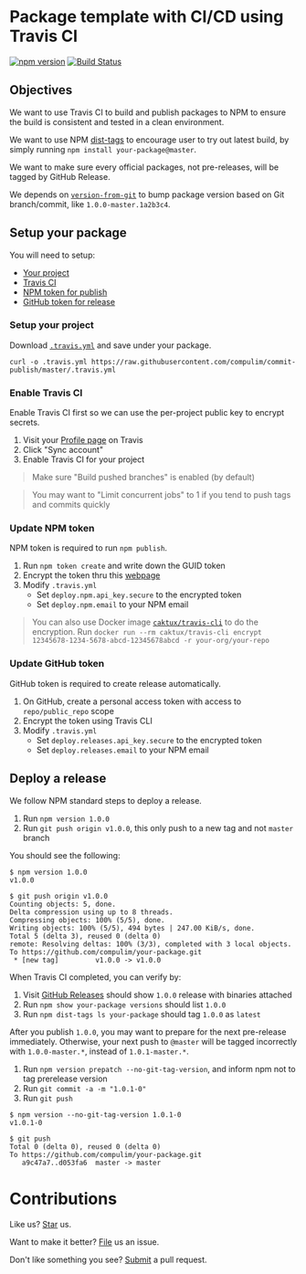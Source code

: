 # Package template with CI/CD using Travis CI

[![npm version](https://badge.fury.io/js/commit-publish-template.svg)](https://badge.fury.io/js/commit-publish-template) [![Build Status](https://travis-ci.org/compulim/commit-publish.svg?branch=master)](https://travis-ci.org/compulim/commit-publish)

## Objectives

We want to use Travis CI to build and publish packages to NPM to ensure the build is consistent and tested in a clean environment.

We want to use NPM [dist-tags](https://docs.npmjs.com/getting-started/using-tags) to encourage user to try out latest build, by simply running `npm install your-package@master`.

We want to make sure every official packages, not pre-releases, will be tagged by GitHub Release.

We depends on [`version-from-git`](https://npmjs.com/package/version-from-git) to bump package version based on Git branch/commit, like `1.0.0-master.1a2b3c4`.

## Setup your package

You will need to setup:

* [Your project](setup-your-project)
* [Travis CI](enable-travis-ci)
* [NPM token for publish](update-npm-token)
* [GitHub token for release](update-github-token)

### Setup your project

Download [`.travis.yml`](blob/master/.travis.yml) and save under your package.

```
curl -o .travis.yml https://raw.githubusercontent.com/compulim/commit-publish/master/.travis.yml
```

### Enable Travis CI

Enable Travis CI first so we can use the per-project public key to encrypt secrets.

1. Visit your [Profile page](https://travis-ci.org/profile) on Travis
2. Click "Sync account"
3. Enable Travis CI for your project

> Make sure "Build pushed branches" is enabled (by default)

> You may want to "Limit concurrent jobs" to 1 if you tend to push tags and commits quickly

### Update NPM token

NPM token is required to run `npm publish`.

1. Run `npm token create` and write down the GUID token
2. Encrypt the token thru this [webpage](https://travis-encrypt.github.io/)
3. Modify `.travis.yml`
   * Set `deploy.npm.api_key.secure` to the encrypted token
   * Set `deploy.npm.email` to your NPM email

> You can also use Docker image [`caktux/travis-cli`](https://hub.docker.com/r/caktux/travis-cli/) to do the encryption. Run `docker run --rm caktux/travis-cli encrypt 12345678-1234-5678-abcd-12345678abcd -r your-org/your-repo`

### Update GitHub token

GitHub token is required to create release automatically.

1. On GitHub, create a personal access token with access to `repo/public_repo` scope
2. Encrypt the token using Travis CLI
3. Modify `.travis.yml`
   * Set `deploy.releases.api_key.secure` to the encrypted token
   * Set `deploy.releases.email` to your NPM email

## Deploy a release

We follow NPM standard steps to deploy a release.

1. Run `npm version 1.0.0`
2. Run `git push origin v1.0.0`, this only push to a new tag and not `master` branch

You should see the following:

```
$ npm version 1.0.0
v1.0.0

$ git push origin v1.0.0
Counting objects: 5, done.
Delta compression using up to 8 threads.
Compressing objects: 100% (5/5), done.
Writing objects: 100% (5/5), 494 bytes | 247.00 KiB/s, done.
Total 5 (delta 3), reused 0 (delta 0)
remote: Resolving deltas: 100% (3/3), completed with 3 local objects.
To https://github.com/compulim/your-package.git
 * [new tag]         v1.0.0 -> v1.0.0
```

When Travis CI completed, you can verify by:

1. Visit [GitHub Releases](../../releases) should show `1.0.0` release with binaries attached
2. Run `npm show your-package versions` should list `1.0.0`
3. Run `npm dist-tags ls your-package` should tag `1.0.0` as `latest`

After you publish `1.0.0`, you may want to prepare for the next pre-release immediately. Otherwise, your next push to `@master` will be tagged incorrectly with `1.0.0-master.*`, instead of `1.0.1-master.*`.

1. Run `npm version prepatch --no-git-tag-version`, and inform npm not to tag prerelease version
2. Run `git commit -a -m "1.0.1-0"`
3. Run `git push`

```
$ npm version --no-git-tag-version 1.0.1-0
v1.0.1-0

$ git push
Total 0 (delta 0), reused 0 (delta 0)
To https://github.com/compulim/your-package.git
   a9c47a7..d053fa6  master -> master
```

# Contributions

Like us? [Star](https://github.com/compulim/commit-publish/stargazers) us.

Want to make it better? [File](https://github.com/compulim/commit-publish/issues) us an issue.

Don't like something you see? [Submit](https://github.com/compulim/commit-publish/pulls) a pull request.
